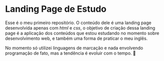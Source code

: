 <h1>Landing Page de Estudo</h1>

<p>Esse é o meu primeiro repositório. O conteúdo dele é uma landing page desenvolvida apenas com <i>html</i> e <i>css</i>, o objetivo de criação dessa landing page é a aplicação dos conteúdos que estou estudando no momento sobre desenvolvimento web, e também uma forma de praticar o meu inglês.<p>

<p>No momento só utilizei linguagens de marcação e nada envolvendo programação de fato, mas a tendência é evoluir com o tempo. 🚀</p>
